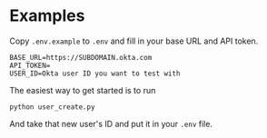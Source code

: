 # Examples

Copy `.env.example` to `.env` and fill in your base URL and API token.

```shell
BASE_URL=https://SUBDOMAIN.okta.com
API_TOKEN=
USER_ID=Okta user ID you want to test with
```

The easiest way to get started is to run

```shell
python user_create.py
```

And take that new user's ID and put it in your `.env` file.
